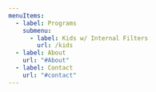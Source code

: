 ```yaml
---
menuItems:
  - label: Programs
    submenu:
      - label: Kids w/ Internal Filters
        url: /kids
  - label: About
    url: "#About"
  - label: Contact
    url: "#contact"
---
```

